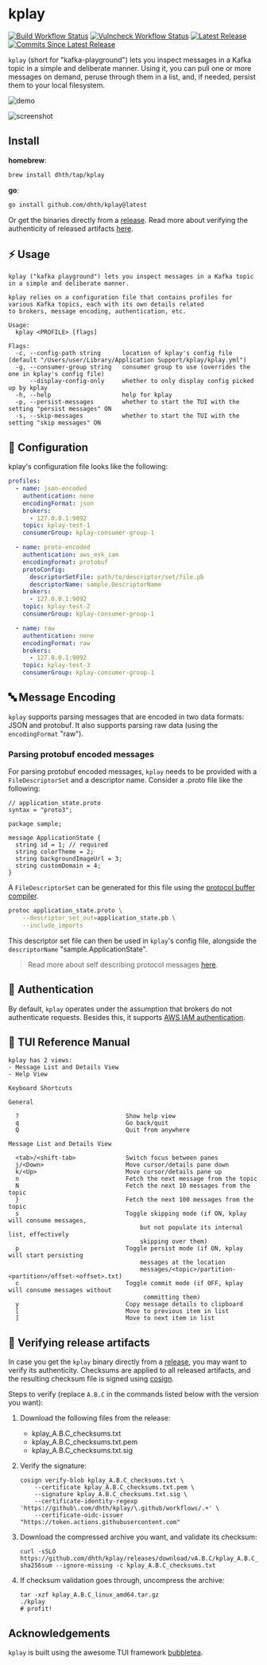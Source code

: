 # kplay

[![Build Workflow Status](https://img.shields.io/github/actions/workflow/status/dhth/kplay/build.yml?style=flat-square)](https://github.com/dhth/kplay/actions/workflows/build.yml)
[![Vulncheck Workflow Status](https://img.shields.io/github/actions/workflow/status/dhth/kplay/vulncheck.yml?style=flat-square&label=vulncheck)](https://github.com/dhth/kplay/actions/workflows/vulncheck.yml)
[![Latest Release](https://img.shields.io/github/release/dhth/kplay.svg?style=flat-square)](https://github.com/dhth/kplay/releases/latest)
[![Commits Since Latest Release](https://img.shields.io/github/commits-since/dhth/kplay/latest?style=flat-square)](https://github.com/dhth/kplay/releases)

`kplay` (short for "kafka-playground") lets you inspect messages in a Kafka
topic in a simple and deliberate manner. Using it, you can pull one or more
messages on demand, peruse through them in a list, and, if needed, persist them
to your local filesystem.

![demo](https://github.com/user-attachments/assets/e64e148c-f267-4393-9f35-e563045ab765)

![screenshot](https://github.com/user-attachments/assets/c78b23f1-47fa-474e-841f-161aa825359b)

Install
---

**homebrew**:

```sh
brew install dhth/tap/kplay
```

**go**:

```sh
go install github.com/dhth/kplay@latest
```

Or get the binaries directly from a [release][4]. Read more about verifying the
authenticity of released artifacts [here](#-verifying-release-artifacts).

⚡️ Usage
---

```text
kplay ("kafka playground") lets you inspect messages in a Kafka topic in a simple and deliberate manner.

kplay relies on a configuration file that contains profiles for various Kafka topics, each with its own details related
to brokers, message encoding, authentication, etc.

Usage:
  kplay <PROFILE> [flags]

Flags:
  -c, --config-path string      location of kplay's config file (default "/Users/user/Library/Application Support/kplay/kplay.yml")
  -g, --consumer-group string   consumer group to use (overrides the one in kplay's config file)
      --display-config-only     whether to only display config picked up by kplay
  -h, --help                    help for kplay
  -p, --persist-messages        whether to start the TUI with the setting "persist messages" ON
  -s, --skip-messages           whether to start the TUI with the setting "skip messages" ON
```

🔧 Configuration
---

kplay's configuration file looks like the following:

```yaml
profiles:
  - name: json-encoded
    authentication: none
    encodingFormat: json
    brokers:
      - 127.0.0.1:9092
    topic: kplay-test-1
    consumerGroup: kplay-consumer-group-1

  - name: proto-encoded
    authentication: aws_msk_iam
    encodingFormat: protobuf
    protoConfig:
      descriptorSetFile: path/to/descriptor/set/file.pb
      descriptorName: sample.DescriptorName
    brokers:
      - 127.0.0.1:9092
    topic: kplay-test-2
    consumerGroup: kplay-consumer-group-1

  - name: raw
    authentication: none
    encodingFormat: raw
    brokers:
      - 127.0.0.1:9092
    topic: kplay-test-3
    consumerGroup: kplay-consumer-group-1
```

🔤 Message Encoding
---

`kplay` supports parsing messages that are encoded in two data formats: JSON and
protobuf. It also supports parsing raw data (using the `encodingFormat` "raw").

### Parsing protobuf encoded messages

For parsing protobuf encoded messages, `kplay` needs to be provided with a
`FileDescriptorSet` and a descriptor name. Consider a .proto file like the
following:

```text
// application_state.proto
syntax = "proto3";

package sample;

message ApplicationState {
  string id = 1; // required
  string colorTheme = 2;
  string backgroundImageUrl = 3;
  string customDomain = 4;
}
```

A `FileDescriptorSet` can be generated for this file using the [protocol buffer
compiler][5].

```bash
protoc application_state.proto \
    --descriptor_set_out=application_state.pb \
    --include_imports
```

This descriptor set file can then be used in `kplay`'s config file, alongside
the `descriptorName` "sample.ApplicationState".

> Read more about self describing protocol messages [here][3].

🔑 Authentication
---

By default, `kplay` operates under the assumption that brokers do not
authenticate requests. Besides this, it supports [AWS IAM authentication][2].

📄 TUI Reference Manual
---

```
kplay has 2 views:
- Message List and Details View
- Help View

Keyboard Shortcuts

General

  ?                              Show help view
  q                              Go back/quit
  Q                              Quit from anywhere

Message List and Details View

  <tab>/<shift-tab>              Switch focus between panes
  j/<Down>                       Move cursor/details pane down
  k/<Up>                         Move cursor/details pane up
  n                              Fetch the next message from the topic
  N                              Fetch the next 10 messages from the topic
  }                              Fetch the next 100 messages from the topic
  s                              Toggle skipping mode (if ON, kplay will consume messages,
                                     but not populate its internal list, effectively
                                     skipping over them)
  p                              Toggle persist mode (if ON, kplay will start persisting
                                     messages at the location
                                     messages/<topic>/partition-<partition>/offset-<offset>.txt)
  c                              Toggle commit mode (if OFF, kplay will consume messages without
                                      committing them)
  y                              Copy message details to clipboard
  [                              Move to previous item in list
  ]                              Move to next item in list
```

🔐 Verifying release artifacts
---

In case you get the `kplay` binary directly from a [release][4], you may want to
verify its authenticity. Checksums are applied to all released artifacts, and
the resulting checksum file is signed using
[cosign](https://docs.sigstore.dev/cosign/installation/).

Steps to verify (replace `A.B.C` in the commands listed below with the version
you want):

1. Download the following files from the release:

    - kplay_A.B.C_checksums.txt
    - kplay_A.B.C_checksums.txt.pem
    - kplay_A.B.C_checksums.txt.sig

2. Verify the signature:

   ```shell
   cosign verify-blob kplay_A.B.C_checksums.txt \
       --certificate kplay_A.B.C_checksums.txt.pem \
       --signature kplay_A.B.C_checksums.txt.sig \
       --certificate-identity-regexp 'https://github\.com/dhth/kplay/\.github/workflows/.+' \
       --certificate-oidc-issuer "https://token.actions.githubusercontent.com"
   ```

3. Download the compressed archive you want, and validate its checksum:

   ```shell
   curl -sSLO https://github.com/dhth/kplay/releases/download/vA.B.C/kplay_A.B.C_linux_amd64.tar.gz
   sha256sum --ignore-missing -c kplay_A.B.C_checksums.txt
   ```

3. If checksum validation goes through, uncompress the archive:

   ```shell
   tar -xzf kplay_A.B.C_linux_amd64.tar.gz
   ./kplay
   # profit!
   ```

Acknowledgements
---

`kplay` is built using the awesome TUI framework [bubbletea][1].

[1]: https://github.com/charmbracelet/bubbletea
[2]: https://docs.aws.amazon.com/msk/latest/developerguide/iam-access-control.html
[3]: https://protobuf.dev/programming-guides/techniques/#self-description
[4]: https://github.com/dhth/kplay/releases
[5]: https://grpc.io/docs/protoc-installation

